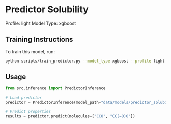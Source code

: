 # Predictor Solubility

Profile: light
Model Type: xgboost

## Training Instructions
To train this model, run:
```bash
python scripts/train_predictor.py --model_type xgboost --profile light
```

## Usage
```python
from src.inference import PredictorInference

# Load predictor
predictor = PredictorInference(model_path="data/models/predictor_solubility")

# Predict properties
results = predictor.predict(molecules=["CCO", "CC(=O)O"])
```
